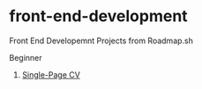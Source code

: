 # front-end-development
Front End Developemnt Projects from Roadmap.sh

Beginner

1. [Single-Page CV]((https://github.com/adamfazi/front-end-development/blob/main/single-page-cv/index.html))
